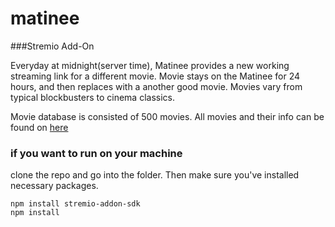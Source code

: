 # matinee 

###Stremio Add-On

Everyday at midnight(server time), Matinee provides a new working streaming link for a different movie.
Movie stays on the Matinee for 24 hours, and then replaces with a another good movie. Movies vary from typical blockbusters to cinema classics.

Movie database is consisted of 500 movies. All movies and their info can be found on [here](https://github.com/isparoz/Matinee/blob/master/films.md)

### if you want to run on your machine

clone the repo and go into the folder. Then make sure you've installed necessary packages.
    
    npm install stremio-addon-sdk
    npm install
